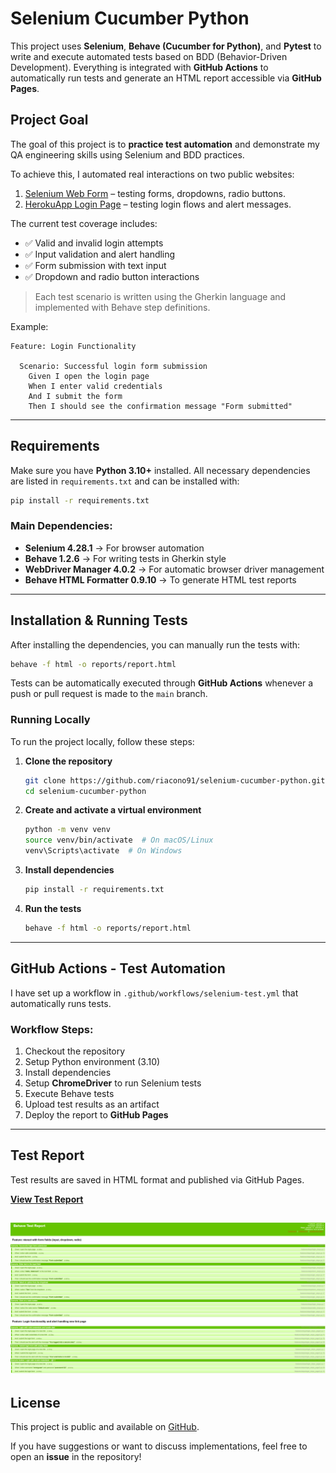 # Selenium Cucumber Python

This project uses **Selenium**, **Behave (Cucumber for Python)**, and **Pytest** to write and execute automated tests based on BDD (Behavior-Driven Development). Everything is integrated with **GitHub Actions** to automatically run tests and generate an HTML report accessible via **GitHub Pages**.

## Project Goal
The goal of this project is to **practice test automation** and demonstrate my QA engineering skills using Selenium and BDD practices.

To achieve this, I automated real interactions on two public websites:

1. [Selenium Web Form](https://www.selenium.dev/selenium/web/web-form.html) – testing forms, dropdowns, radio buttons.
2. [HerokuApp Login Page](https://the-internet.herokuapp.com/login) – testing login flows and alert messages.

The current test coverage includes:

- ✅ Valid and invalid login attempts
- ✅ Input validation and alert handling
- ✅ Form submission with text input
- ✅ Dropdown and radio button interactions

> Each test scenario is written using the Gherkin language and implemented with Behave step definitions.

Example:

```gherkin
Feature: Login Functionality

  Scenario: Successful login form submission
    Given I open the login page
    When I enter valid credentials
    And I submit the form
    Then I should see the confirmation message "Form submitted"
```

---

## Requirements
Make sure you have **Python 3.10+** installed. All necessary dependencies are listed in `requirements.txt` and can be installed with:

```sh
pip install -r requirements.txt
```

### Main Dependencies:
- **Selenium 4.28.1** → For browser automation
- **Behave 1.2.6** → For writing tests in Gherkin style
- **WebDriver Manager 4.0.2** → For automatic browser driver management
- **Behave HTML Formatter 0.9.10** → To generate HTML test reports

---

## Installation & Running Tests
After installing the dependencies, you can manually run the tests with:

```sh
behave -f html -o reports/report.html
```

Tests can be automatically executed through **GitHub Actions** whenever a push or pull request is made to the `main` branch.

### Running Locally
To run the project locally, follow these steps:

1. **Clone the repository**
   ```sh
   git clone https://github.com/riacono91/selenium-cucumber-python.git
   cd selenium-cucumber-python
   ```
2. **Create and activate a virtual environment**
   ```sh
   python -m venv venv
   source venv/bin/activate  # On macOS/Linux
   venv\Scripts\activate  # On Windows
   ```
3. **Install dependencies**
   ```sh
   pip install -r requirements.txt
   ```
4. **Run the tests**
   ```sh
   behave -f html -o reports/report.html
   ```

---

## GitHub Actions - Test Automation
I have set up a workflow in `.github/workflows/selenium-test.yml` that automatically runs tests.

### Workflow Steps:
1. Checkout the repository
2. Setup Python environment (3.10)
3. Install dependencies
4. Setup **ChromeDriver** to run Selenium tests
5. Execute Behave tests
6. Upload test results as an artifact
7. Deploy the report to **GitHub Pages**

---

## Test Report
Test results are saved in HTML format and published via GitHub Pages.

**[View Test Report](https://riacono91.github.io/selenium-cucumber-python/report.html)**

![Test Report Screenshot](assets/report-screenshot.png)
---

## License
This project is public and available on [GitHub](https://github.com/riacono91/selenium-cucumber-python).

If you have suggestions or want to discuss implementations, feel free to open an **issue** in the repository!

